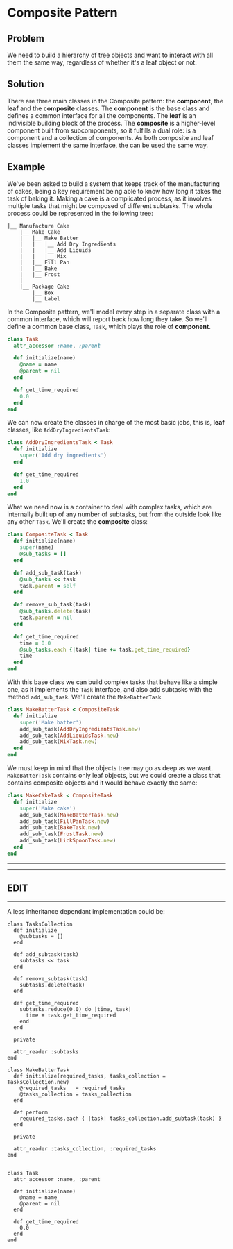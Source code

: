 # Composite Pattern

## Problem
We need to build a hierarchy of tree objects and want to interact with all them the same way, regardless of whether it's a leaf object or not.

## Solution
There are three main classes in the Composite pattern: the **component**, the **leaf** and the **composite** classes. The **component** is the base class and defines a common interface for all the components. The **leaf** is an indivisible building block of the process. The **composite** is a higher-level component built from subcomponents, so it fulfills a dual role: is a component and a collection of components. As both composite and leaf classes implement the same interface, the can be used the same way.

## Example
We've been asked to build a system that keeps track of the manufacturing of cakes, being a key requirement being able to know how long it takes the task of baking it. Making a cake is a complicated process, as it involves multiple tasks that might be composed of different subtasks. The whole process could be represented in the following tree:

```
|__ Manufacture Cake
    |__ Make Cake
    |   |__ Make Batter
    |   |   |__ Add Dry Ingredients
    |   |   |__ Add Liquids
    |   |   |__ Mix
    |   |__ Fill Pan
    |   |__ Bake
    |   |__ Frost
    |
    |__ Package Cake
        |__ Box
        |__ Label
```

In the Composite pattern, we'll model every step in a separate class with a common interface, which will report back how long they take. So we'll define a common base class, `Task`, which plays the role of **component**.

```ruby
class Task
  attr_accessor :name, :parent

  def initialize(name)
    @name = name
    @parent = nil
  end

  def get_time_required
    0.0
  end
end
```

We can now create the classes in charge of the most basic jobs, this is, **leaf** classes, like `AddDryIngredientsTask`:

```ruby
class AddDryIngredientsTask < Task
  def initialize
    super('Add dry ingredients')
  end

  def get_time_required
    1.0
  end
end
```

What we need now is a container to deal with complex tasks, which are internally built up of any number of subtasks, but from the outside look like any other `Task`. We'll create the **composite** class:

```ruby
class CompositeTask < Task
  def initialize(name)
    super(name)
    @sub_tasks = []
  end

  def add_sub_task(task)
    @sub_tasks << task
    task.parent = self
  end

  def remove_sub_task(task)
    @sub_tasks.delete(task)
    task.parent = nil
  end

  def get_time_required
    time = 0.0
    @sub_tasks.each {|task| time += task.get_time_required}
    time
  end
end
```

With this base class we can build complex tasks that behave like a simple one, as it implements the `Task` interface, and also add subtasks with the method `add_sub_task`. We'll create the `MakeBatterTask`

```ruby
class MakeBatterTask < CompositeTask
  def initialize
    super('Make batter')
    add_sub_task(AddDryIngredientsTask.new)
    add_sub_task(AddLiquidsTask.new)
    add_sub_task(MixTask.new)
  end
end
```

We must keep in mind that the objects tree may go as deep as we want. `MakeBatterTask` contains only leaf objects, but we could create a class that contains composite objects and it would behave exactly the same:

```ruby
class MakeCakeTask < CompositeTask
  def initialize
    super('Make cake')
    add_sub_task(MakeBatterTask.new)
    add_sub_task(FillPanTask.new)
    add_sub_task(BakeTask.new)
    add_sub_task(FrostTask.new)
    add_sub_task(LickSpoonTask.new)
  end
end
```
---------------------------------------------------------------------------------------------------------------------------------------
---------------------------------------------------------------------------------------------------------------------------------------
EDIT
---------------------------------------------------------------------------------------------------------------------------------------
---------------------------------------------------------------------------------------------------------------------------------------

A less inheritance dependant implementation could be:

```
class TasksCollection
  def initialize
    @subtasks = []
  end

  def add_subtask(task)
    subtasks << task
  end

  def remove_subtask(task)
    subtasks.delete(task)
  end

  def get_time_required
    subtasks.reduce(0.0) do |time, task|
      time + task.get_time_required
    end
  end

  private

  attr_reader :subtasks
end

class MakeBatterTask
  def initialize(required_tasks, tasks_collection = TasksCollection.new)
    @required_tasks   = required_tasks
    @tasks_collection = tasks_collection
  end

  def perform
    required_tasks.each { |task| tasks_collection.add_subtask(task) }
  end

  private 

  attr_reader :tasks_collection, :required_tasks
end


class Task
  attr_accessor :name, :parent

  def initialize(name)
    @name = name
    @parent = nil
  end

  def get_time_required
    0.0
  end
end


